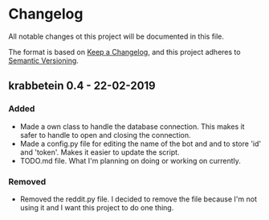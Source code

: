 # Changelog
All notable changes ot this project will be documented in this file.


The format is based on [Keep a Changelog](https://keepachangelog.com/en/1.0.0/),
and this project adheres to [Semantic Versioning](https://semver.org/spec/v2.0.0.html).

## krabbetein 0.4 - 22-02-2019
### Added
- Made a own class to handle the database connection. This makes it safer to handle to open and closing the connection.
- Made a config.py file for editing the name of the bot and and to store 'id' and 'token'. Makes it easier to update the script.
- TODO.md file. What I'm planning on doing or working on currently.

### Removed
- Removed the reddit.py file. I decided to remove the file because I'm not using it and I want this project to do one thing. 